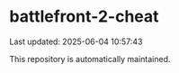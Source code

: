 # battlefront-2-cheat

Last updated: 2025-06-04 10:57:43

This repository is automatically maintained.
